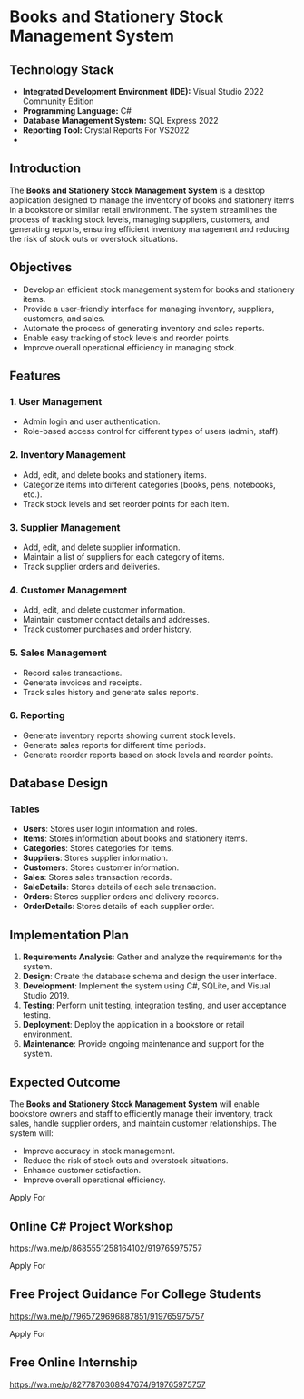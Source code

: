 # Books and Stationery Stock Management System

## Technology Stack
- **Integrated Development Environment (IDE):** Visual Studio 2022 Community Edition
- **Programming Language:** C#
- **Database Management System:** SQL Express 2022
- **Reporting Tool:** Crystal Reports For VS2022
- 
## Introduction
The **Books and Stationery Stock Management System** is a desktop application designed to manage the inventory of books and stationery items in a bookstore or similar retail environment. The system streamlines the process of tracking stock levels, managing suppliers, customers, and generating reports, ensuring efficient inventory management and reducing the risk of stock outs or overstock situations.

## Objectives
- Develop an efficient stock management system for books and stationery items.
- Provide a user-friendly interface for managing inventory, suppliers, customers, and sales.
- Automate the process of generating inventory and sales reports.
- Enable easy tracking of stock levels and reorder points.
- Improve overall operational efficiency in managing stock.

## Features
### 1. User Management
- Admin login and user authentication.
- Role-based access control for different types of users (admin, staff).

### 2. Inventory Management
- Add, edit, and delete books and stationery items.
- Categorize items into different categories (books, pens, notebooks, etc.).
- Track stock levels and set reorder points for each item.

### 3. Supplier Management
- Add, edit, and delete supplier information.
- Maintain a list of suppliers for each category of items.
- Track supplier orders and deliveries.

### 4. Customer Management
- Add, edit, and delete customer information.
- Maintain customer contact details and addresses.
- Track customer purchases and order history.

### 5. Sales Management
- Record sales transactions.
- Generate invoices and receipts.
- Track sales history and generate sales reports.

### 6. Reporting
- Generate inventory reports showing current stock levels.
- Generate sales reports for different time periods.
- Generate reorder reports based on stock levels and reorder points.

## Database Design
### Tables
- **Users**: Stores user login information and roles.
- **Items**: Stores information about books and stationery items.
- **Categories**: Stores categories for items.
- **Suppliers**: Stores supplier information.
- **Customers**: Stores customer information.
- **Sales**: Stores sales transaction records.
- **SaleDetails**: Stores details of each sale transaction.
- **Orders**: Stores supplier orders and delivery records.
- **OrderDetails**: Stores details of each supplier order.

## Implementation Plan
1. **Requirements Analysis**: Gather and analyze the requirements for the system.
2. **Design**: Create the database schema and design the user interface.
3. **Development**: Implement the system using C#, SQLite, and Visual Studio 2019.
4. **Testing**: Perform unit testing, integration testing, and user acceptance testing.
5. **Deployment**: Deploy the application in a bookstore or retail environment.
6. **Maintenance**: Provide ongoing maintenance and support for the system.

## Expected Outcome
The **Books and Stationery Stock Management System** will enable bookstore owners and staff to efficiently manage their inventory, track sales, handle supplier orders, and maintain customer relationships. The system will:
- Improve accuracy in stock management.
- Reduce the risk of stock outs and overstock situations.
- Enhance customer satisfaction.
- Improve overall operational efficiency.

Apply For 
## Online C# Project Workshop
https://wa.me/p/8685551258164102/919765975757

Apply For
## Free Project Guidance For College Students
https://wa.me/p/7965729696887851/919765975757

Apply For
## Free Online Internship
https://wa.me/p/8277870308947674/919765975757
